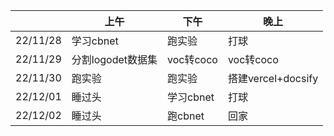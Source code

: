 <!-- <link rel="stylesheet" type="text/css" href="/themes/newsprint.css"> -->



|        |  上午   | 下午  | 晚上   |
|   ---  |  ---   | ----  | ---- |
|22/11/28| 学习cbnet  | 跑实验 | 打球|
|22/11/29| 分割logodet数据集  | voc转coco | voc转coco |
|22/11/30| 跑实验  | 跑实验 | 搭建vercel+docsify|
|22/12/01| 睡过头  | 学习cbnet |打球|
|22/12/02| 睡过头  | 跑cbnet |回家|